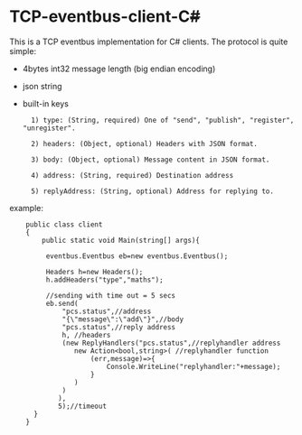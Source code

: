 # TCP-eventbus-client-C~~#~~

This is a TCP eventbus implementation for C# clients. The protocol is quite simple:

* 4bytes int32 message length (big endian encoding)
* json string
* built-in keys
        
        1) type: (String, required) One of "send", "publish", "register", "unregister".
        
        2) headers: (Object, optional) Headers with JSON format.
        
        3) body: (Object, optional) Message content in JSON format.
        
        4) address: (String, required) Destination address
        
        5) replyAddress: (String, optional) Address for replying to.
        

example:

        public class client
        {
            public static void Main(string[] args){
             
             eventbus.Eventbus eb=new eventbus.Eventbus();
            
             Headers h=new Headers();
             h.addHeaders("type","maths");

             //sending with time out = 5 secs
             eb.send(
                 "pcs.status",//address
                 "{\"message\":\"add\"}",//body
                 "pcs.status",//reply address
                 h, //headers
                 (new ReplyHandlers("pcs.status",//replyhandler address
                    new Action<bool,string>( //replyhandler function
                        (err,message)=>{
                            Console.WriteLine("replyhandler:"+message);
                        }
                    )
                 )
                ),
                5);//timeout
          }
        }
